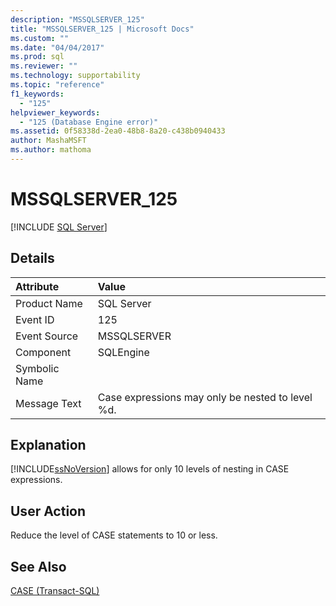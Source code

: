 ```yaml
---
description: "MSSQLSERVER_125"
title: "MSSQLSERVER_125 | Microsoft Docs"
ms.custom: ""
ms.date: "04/04/2017"
ms.prod: sql
ms.reviewer: ""
ms.technology: supportability
ms.topic: "reference"
f1_keywords: 
  - "125"
helpviewer_keywords: 
  - "125 (Database Engine error)"
ms.assetid: 0f58338d-2ea0-48b8-8a20-c438b0940433
author: MashaMSFT
ms.author: mathoma
---
```

# MSSQLSERVER_125
 [!INCLUDE [SQL Server](../../includes/applies-to-version/sqlserver.md)]
  
## Details  
  
| Attribute | Value |  
| :-------- | :---- |  
|Product Name|SQL Server|  
|Event ID|125|  
|Event Source|MSSQLSERVER|  
|Component|SQLEngine|  
|Symbolic Name||  
|Message Text|Case expressions may only be nested to level %d.|  
  
## Explanation  
[!INCLUDE[ssNoVersion](../../includes/ssnoversion-md.md)] allows for only 10 levels of nesting in CASE expressions.  
  
## User Action  
Reduce the level of CASE statements to 10 or less.  
  
## See Also  
[CASE &#40;Transact-SQL&#41;](~/t-sql/language-elements/case-transact-sql.md)  
  
